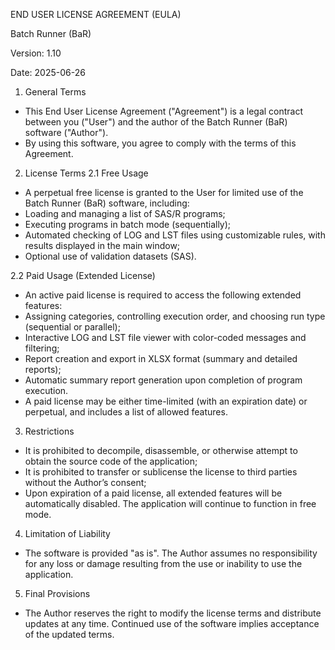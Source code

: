 END USER LICENSE AGREEMENT (EULA)

Batch Runner (BaR)

Version: 1.10

Date: 2025-06-26

1. General Terms
- This End User License Agreement ("Agreement") is a legal contract between you ("User") and the author of the Batch Runner (BaR) software ("Author").
- By using this software, you agree to comply with the terms of this Agreement.

2. License Terms
2.1 Free Usage
- A perpetual free license is granted to the User for limited use of the Batch Runner (BaR) software, including:
- Loading and managing a list of SAS/R programs;
- Executing programs in batch mode (sequentially);
- Automated checking of LOG and LST files using customizable rules, with results displayed in the main window;
- Optional use of validation datasets (SAS).

2.2 Paid Usage (Extended License)
- An active paid license is required to access the following extended features:
- Assigning categories, controlling execution order, and choosing run type (sequential or parallel);
- Interactive LOG and LST file viewer with color-coded messages and filtering;
- Report creation and export in XLSX format (summary and detailed reports);
- Automatic summary report generation upon completion of program execution.
- A paid license may be either time-limited (with an expiration date) or perpetual, and includes a list of allowed features.

3. Restrictions
- It is prohibited to decompile, disassemble, or otherwise attempt to obtain the source code of the application;
- It is prohibited to transfer or sublicense the license to third parties without the Author’s consent;
- Upon expiration of a paid license, all extended features will be automatically disabled. The application will continue to function in free mode.

4. Limitation of Liability
- The software is provided "as is". The Author assumes no responsibility for any loss or damage resulting from the use or inability to use the application.

5. Final Provisions
- The Author reserves the right to modify the license terms and distribute updates at any time. Continued use of the software implies acceptance of the updated terms.

